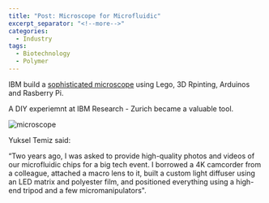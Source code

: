 ```yaml
---
title: "Post: Microscope for Microfluidic"
excerpt_separator: "<!--more-->"
categories:
  - Industry
tags:
  - Biotechnology
  - Polymer
---
```


IBM build a [sophisticated microscope](https://spectrum.ieee.org/geek-life/hands-on/build-a-sophisticated-microscope-using-lego-3d-printing-arduinos-and-a-raspberry-pi) using Lego, 3D Rpinting, Arduinos and Rasberry Pi.

A DIY experiemnt at IBM Research - Zurich became a valuable tool.

![microscope](https://spectrum.ieee.org/image/MzYxNzA3Nw.jpeg)

Yuksel Temiz  said:

“Two years ago, I was asked to provide high-quality photos and videos of our microfluidic chips for a big tech event. I borrowed a 4K camcorder from a colleague, attached a macro lens to it, built a custom light diffuser using an LED matrix and polyester film, and positioned everything using a high-end tripod and a few micromanipulators".



